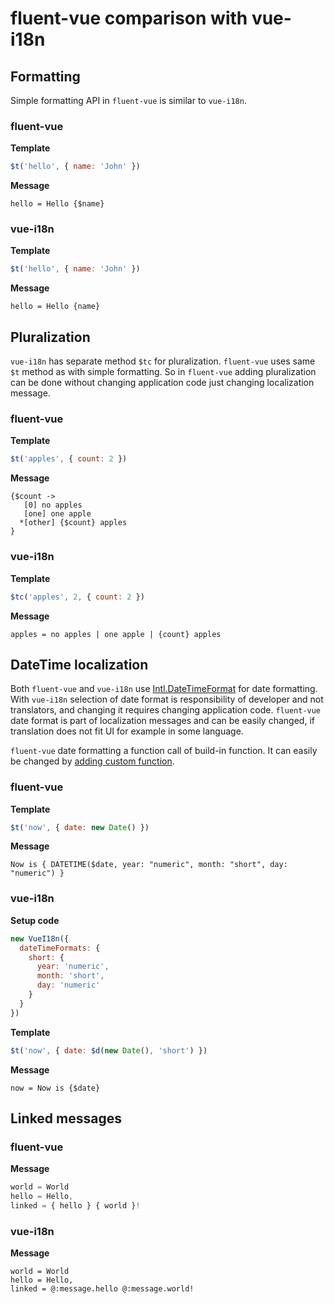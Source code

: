 # fluent-vue comparison with vue-i18n

## Formatting

Simple formatting API in `fluent-vue` is similar to `vue-i18n`.

### fluent-vue

**Template**
```js
$t('hello', { name: 'John' })
```

**Message**
```
hello = Hello {$name}
```

### vue-i18n

**Template**
```js
$t('hello', { name: 'John' })
```

**Message**
```
hello = Hello {name}
```

## Pluralization

`vue-i18n` has separate method `$tc` for pluralization. `fluent-vue` uses same `$t` method as with simple formatting. So in `fluent-vue` adding pluralization can be done without changing application code just changing localization message.

### fluent-vue

**Template**
```js
$t('apples', { count: 2 })
```

**Message**
```
{$count ->
   [0] no apples
   [one] one apple 
  *[other] {$count} apples
}
```

### vue-i18n

**Template**
```js
$tc('apples', 2, { count: 2 })
```

**Message**
```
apples = no apples | one apple | {count} apples
```

## DateTime localization

Both `fluent-vue` and `vue-i18n` use [Intl.DateTimeFormat](https://developer.mozilla.org/en-US/docs/Web/JavaScript/Reference/Global_Objects/Intl/DateTimeFormat) for date formatting. With `vue-i18n` selection of date format is responsibility of developer and not translators, and changing it requires changing application code. `fluent-vue` date format is part of localization messages and can be easily changed, if translation does not fit UI for example in some language.

`fluent-vue` date formatting a function call of build-in function. It can easily be changed by [adding custom function](/howto/date-time.html#using-custom-library-for-date-formatting).

### fluent-vue

**Template**
```js
$t('now', { date: new Date() })
```

**Message**
```
Now is { DATETIME($date, year: "numeric", month: "short", day: "numeric") }
```

### vue-i18n

**Setup code**
```js
new VueI18n({
  dateTimeFormats: {
    short: {
      year: 'numeric',
      month: 'short',
      day: 'numeric'
    }
  }
})
```

**Template**
```js
$t('now', { date: $d(new Date(), 'short') })
```

**Message**
```
now = Now is {$date}
```

## Linked messages

### fluent-vue

**Message**
```js
world = World
hello = Hello, 
linked = { hello } { world }!
```

### vue-i18n

**Message**
```
world = World
hello = Hello, 
linked = @:message.hello @:message.world!
```

